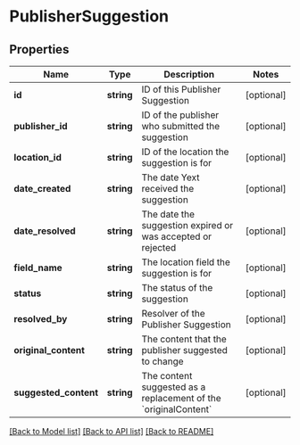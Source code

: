 # PublisherSuggestion

## Properties
Name | Type | Description | Notes
------------ | ------------- | ------------- | -------------
**id** | **string** | ID of this Publisher Suggestion | [optional] 
**publisher_id** | **string** | ID of the publisher who submitted the suggestion | [optional] 
**location_id** | **string** | ID of the location the suggestion is for | [optional] 
**date_created** | **string** | The date Yext received the suggestion | [optional] 
**date_resolved** | **string** | The date the suggestion expired or was accepted or rejected | [optional] 
**field_name** | **string** | The location field the suggestion is for | [optional] 
**status** | **string** | The status of the suggestion | [optional] 
**resolved_by** | **string** | Resolver of the Publisher Suggestion | [optional] 
**original_content** | **string** | The content that the publisher suggested to change | [optional] 
**suggested_content** | **string** | The content suggested as a replacement of the &#x60;originalContent&#x60; | [optional] 

[[Back to Model list]](../README.md#documentation-for-models) [[Back to API list]](../README.md#documentation-for-api-endpoints) [[Back to README]](../README.md)


